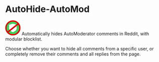 # AutoHide-AutoMod
![alt text](https://github.com/whosteenie/AutoHide-AutoMod/blob/main/img/autohide48.png?raw=true)
Automatically hides AutoModerator comments in Reddit, with modular blocklist.

Choose whether you want to hide all comments from a specific user, or completely remove their comments and all replies from the page.
